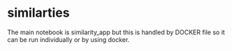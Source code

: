 # similarties

The main notebook is similarity_app but this is handled by DOCKER file so it can be run individually or by using docker.
